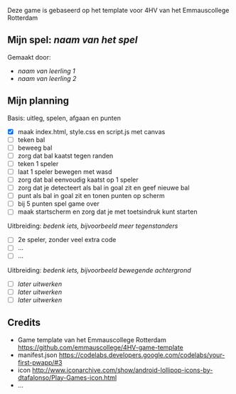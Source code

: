 Deze game is gebaseerd op het template voor 4HV van het Emmauscollege Rotterdam

## Mijn spel: *naam van het spel*
Gemaakt door:
- *naam van leerling 1*
- *naam van leerling 2*

## Mijn planning

Basis: uitleg, spelen, afgaan en punten
- [x] maak index.html, style.css en script.js met canvas
- [ ] teken bal
- [ ] beweeg bal
- [ ] zorg dat bal kaatst tegen randen
- [ ] teken 1 speler
- [ ] laat 1 speler bewegen met wasd
- [ ] zorg dat bal eenvoudig kaatst op 1 speler
- [ ] zorg dat je detecteert als bal in goal zit en geef nieuwe bal
- [ ] punt als bal in goal zit en tonen punten op scherm
- [ ] bij 5 punten spel game over
- [ ] maak startscherm en zorg dat je met toetsindruk kunt starten

Uitbreiding: *bedenk iets, bijvoorbeeld meer tegenstanders*
- [ ] 2e speler, zonder veel extra code
- [ ] ...
- [ ] ...

Uitbreiding: *bedenk iets, bijvoorbeeld bewegende achtergrond*
- [ ] *later uitwerken*
- [ ] *later uitwerken*
- [ ] *later uitwerken*

## Credits
- Game template van het Emmauscollege Rotterdam https://github.com/emmauscollege/4HV-game-template
- manifest.json https://codelabs.developers.google.com/codelabs/your-first-pwapp/#3
- icon http://www.iconarchive.com/show/android-lollipop-icons-by-dtafalonso/Play-Games-icon.html
- ...
